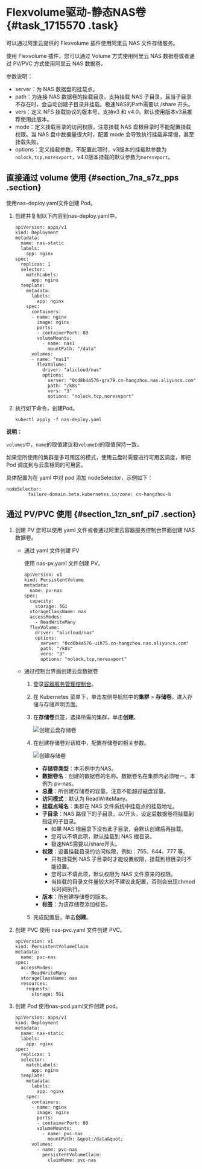 # Flexvolume驱动-静态NAS卷 {#task_1715570 .task}

可以通过阿里云提供的 Flexvolume 插件使用阿里云 NAS 文件存储服务。

使用 Flexvolume 插件，您可以通过 Volume 方式使用阿里云 NAS 数据卷或者通过 PV/PVC 方式使用阿里云 NAS 数据卷。

参数说明：

-   server：为 NAS 数据盘的挂载点。
-   path：为连接 NAS 数据卷的挂载目录，支持挂载 NAS 子目录，且当子目录不存在时，会自动创建子目录并挂载。极速NAS的Path需要以 /share 开头。
-   vers：定义 NFS 挂载协议的版本号，支持v3 和 v4.0，默认使用版本v3且推荐使用此版本。
-   mode：定义挂载目录的访问权限，注意挂载 NAS 盘根目录时不能配置挂载权限。当 NAS 盘中数据量很大时，配置 mode 会导致执行挂载非常慢，甚至挂载失败。
-   options：定义挂载参数，不配置此项时，v3版本的挂载默参数为`nolock,tcp,noresvport`，v4.0版本挂载的默认参数为`noresvport`。

## 直接通过 volume 使用 {#section_7na_s7z_pps .section}

使用nas-deploy.yaml文件创建 Pod。

1.  创建并复制以下内容到nas-deploy.yaml中。 

    ``` {#codeblock_pa7_fum_f65}
    apiVersion: apps/v1
    kind: Deployment
    metadata:
      name: nas-static
      labels:
        app: nginx
    spec:
      replicas: 1
      selector:
        matchLabels:
          app: nginx
      template:
        metadata:
          labels:
            app: nginx
        spec:
          containers:
          - name: nginx
            image: nginx
            ports:
            - containerPort: 80
            volumeMounts:
              - name: nas1
                mountPath: "/data"
          volumes:
          - name: "nas1"
            flexVolume:
              driver: "alicloud/nas"
              options:
                server: "0cd8b4a576-grs79.cn-hangzhou.nas.aliyuncs.com"
                path: "/k8s"
                vers: "3"
                options: "nolock,tcp,noresvport"
    ```

2.  执行如下命令，创建Pod。 

    ``` {#codeblock_dxm_0j3_1b9}
    kubectl apply -f nas-deploy.yaml
    ```


**说明：** 

`volumes`中，`name`的取值建议和`volumeId`的取值保持一致。

如果您所使用的集群是多可用区的模式，使用云盘时需要进行可用区调度，即把 Pod 调度到与云盘相同的可用区。

具体配置为在 yaml 中对 pod 添加 nodeSelector，示例如下：

``` {#codeblock_6qr_5dm_tog}
nodeSelector:
        failure-domain.beta.kubernetes.io/zone: cn-hangzhou-b
```

## 通过 PV/PVC 使用 {#section_1zn_snf_pi7 .section}

1.  创建 PV 您可以使用 yaml 文件或者通过阿里云容器服务控制台界面创建 NAS 数据卷。
    -   通过 yaml 文件创建 PV

        使用 nas-pv.yaml 文件创建 PV。

        ``` {#codeblock_586_syq_5dv}
        apiVersion: v1
        kind: PersistentVolume
        metadata:
          name: pv-nas
        spec:
          capacity:
            storage: 5Gi
          storageClassName: nas
          accessModes:
            - ReadWriteMany
          flexVolume:
            driver: "alicloud/nas"
            options:
              server: "0cd8b4a576-uih75.cn-hangzhou.nas.aliyuncs.com"
              path: "/k8s"
              vers: "3"
              options: "nolock,tcp,noresvport"
        ```

    -   通过控制台界面创建云盘数据卷
        1.  登录[容器服务管理控制台](https://cs.console.aliyun.com)。
        2.  在 Kubernetes 菜单下，单击左侧导航栏中的**集群** \> **存储卷**，进入存储与存储声明页面。
        3.  在**存储卷**页签，选择所需的集群，单击**创建**。

            ![创建云盘存储卷](http://static-aliyun-doc.oss-cn-hangzhou.aliyuncs.com/assets/img/16726/156647043810672_zh-CN.png)

        4.  在创建存储卷对话框中，配置存储卷的相关参数。

            ![创建存储卷](http://static-aliyun-doc.oss-cn-hangzhou.aliyuncs.com/assets/img/1371788/156647043855864_zh-CN.png)

            -   **存储卷类型**：本示例中为NAS。
            -   **数据卷名**：创建的数据卷的名称。数据卷名在集群内必须唯一。本例为 pv-nas。
            -   **总量**：所创建存储卷的容量。注意不能超过磁盘容量。
            -   **访问模式**：默认为 ReadWriteMany。
            -   **挂载点域名**：集群在 NAS 文件系统中挂载点的挂载地址。
            -   **子目录**：NAS 路径下的子目录，以/开头，设定后数据卷将挂载到指定的子目录。
                -   如果 NAS 根目录下没有此子目录，会默认创建后再挂载。
                -   您可以不填此项，默认挂载到 NAS 根目录。
                -   极速NAS需要以/share开头。
            -   **权限**：设置挂载目录的访问权限，例如：755、644、777 等。
                -   只有挂载到 NAS 子目录时才能设置权限，挂载到根目录时不能设置。
                -   您可以不填此项，默认权限为 NAS 文件原来的权限。
                -   当挂载的目录文件量较大时不建议此配置，否则会出现chmod长时间执行。
            -   **版本**：所创建存储卷的版本。
            -   **标签**：为该存储卷添加标签。
        5.  完成配置后，单击**创建**。
2.  创建 PVC 使用 nas-pvc.yaml 文件创建 PVC。

    ``` {#codeblock_6lr_4m1_ax5}
    apiVersion: v1
    kind: PersistentVolumeClaim
    metadata:
      name: pvc-nas
    spec:
      accessModes:
        - ReadWriteMany
      storageClassName: nas
      resources:
        requests:
          storage: 5Gi
    ```

3.  创建 Pod 使用nas-pod.yaml文件创建 pod。

    ``` {#codeblock_634_9kj_fzr}
    apiVersion: apps/v1
    kind: Deployment
    metadata:
      name: nas-static
      labels:
        app: nginx
    spec:
      replicas: 1
      selector:
        matchLabels:
          app: nginx
      template:
        metadata:
          labels:
            app: nginx
        spec:
          containers:
          - name: nginx
            image: nginx
            ports:
            - containerPort: 80
            volumeMounts:
              - name: pvc-nas
                mountPath: &quot;/data&quot;
          volumes:
            - name: pvc-nas
              persistentVolumeClaim:
                claimName: pvc-nas
    ```


